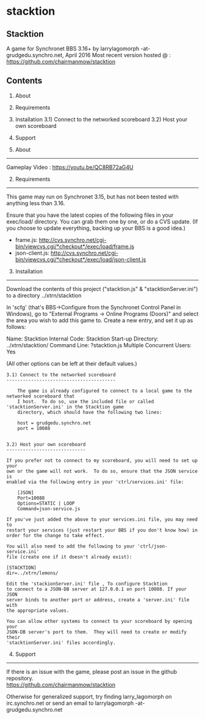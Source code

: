 # stacktion
Stacktion
------
A game for Synchronet BBS 3.16+
by larrylagomorph -at- grudgedu.synchro.net, April 2016
Most recent version hosted @ : https://github.com/chairmanmow/stacktion


Contents
--------

1) About
2) Requirements
3) Installation
	3.1) Connect to the networked scoreboard
	3.2) Host your own scoreboard
4) Support


1) About
--------

Gameplay Video : https://youtu.be/QC8RB72aG4U


2) Requirements
---------------

This game may run on Synchronet 3.15, but has not been tested with anything
less than 3.16.

Ensure that you have the latest copies of the following files in your exec/load/
directory.  You can grab them one by one, or do a CVS update.  (If you choose
to update everything, backing up your BBS is a good idea.)

- frame.js:
	http://cvs.synchro.net/cgi-bin/viewcvs.cgi/*checkout*/exec/load/frame.js
- json-client.js:
	http://cvs.synchro.net/cgi-bin/viewcvs.cgi/*checkout*/exec/load/json-client.js


3) Installation
---------------
Download the contents of this project ("stacktion.js" & "stacktionServer.ini") to a directory ../xtrn/stacktion


In 'scfg' (that's BBS->Configure from the Synchronet Control Panel in Windows),
go to "External Programs -> Online Programs (Doors)" and select the area you
wish to add this game to.  Create a new entry, and set it up as follows:

Name: Stacktion
Internal Code: Stacktion
Start-up Directory: ../xtrn/stacktion/
Command Line: ?stacktion.js
Multiple Concurrent Users: Yes

(All other options can be left at their default values.)

	3.1) Connect to the networked scoreboard
	----------------------------------------

		The game is already configured to connect to a local game to the networked scoreboard that
		I host.  To do so, use the included file or called 'stacktionServer.ini' in the Stacktion game
		directory, which should have the following two lines:

		host = grudgedu.synchro.net
		port = 10088


	3.2) Host your own scoreboard
	-----------------------------

	If you prefer not to connect to my scoreboard, you will need to set up your
	own or the game will not work.  To do so, ensure that the JSON service is
	enabled via the following entry in your 'ctrl/services.ini'	file:

		[JSON]
		Port=10088
		Options=STATIC | LOOP
		Command=json-service.js

	If you've just added the above to your services.ini file, you may need to
	restart your services (just restart your BBS if you don't know how) in
	order for the change to take effect.

	You will also need to add the following to your 'ctrl/json-service.ini'
	file (create one if it doesn't already exist):

	[STACKTION]
	dir=../xtrn/lemons/

	Edit the 'stackionServer.ini' file , To configure Stacktion 
	to connect to a JSON-DB server at 127.0.0.1 on port 10088. If your JSON
	server binds to another port or address, create a 'server.ini' file with
	the appropriate values.

	You can allow other systems to connect to your scoreboard by opening your
	JSON-DB server's port to them.  They will need to create or modify their
	'stacktionServer.ini' files accordingly.


4) Support
----------

If there is an issue with the game, please post an issue in the github repository.  
	https://github.com/chairmanmow/stacktion

Otherwise for generalized support, try finding larry_lagomorph on irc.synchro.net or send an email to larrylagomorph -at- grudgedu.synchro.net
